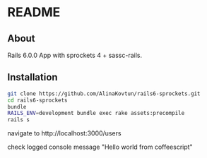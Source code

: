 # README
## About
Rails 6.0.0 App with sprockets 4 + sassc-rails. 


## Installation

```bash
git clone https://github.com/AlinaKovtun/rails6-sprockets.git
cd rails6-sprockets
bundle
RAILS_ENV=development bundle exec rake assets:precompile
rails s
```
navigate to http://localhost:3000/users 

check logged console message "Hello world from coffeescript" 

